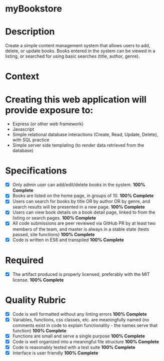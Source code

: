 # myBookstore

# Description

Create a simple content management system that allows users to add, delete, or update books. Books entered in the system can be viewed in a listing, or searched for using basic searches (title, author, genre).

# Context

# Creating this web application will provide exposure to:

- Express (or other web framework)
- Javascript
- Simple relational database interactions (Create, Read, Update, Delete), with SQL practice
- Simple server side templating (to render data retrieved from the database)

# Specifications

 - [X] Only admin user can add/edit/delete books in the system. **100% Complete**
 - [X] Books are listed on the home page, in groups of 10. **100% Complete**
 - [X] Users can search for books by title OR by author OR by genre, and search results will be presented in a new page. **100% Complete**
 - [X] Users can view book details on a book detail page, linked to from the listing or search pages. **100% Complete**
 - [X] All code submissions are peer reviewed via GitHub PR by at least two members of the team, and master is always in a stable state (tests passed, site functions) **100% Complete**
 - [X] Code is written in ES6 and transpiled **100% Complete**

# Required

 - [X] The artifact produced is properly licensed, preferably with the MIT license. **100% Complete**

# Quality Rubric

 - [X] Code is well formatted without any linting errors **100% Complete**
 - [X] Variables, functions, css classes, etc. are meaningfully named (no comments exist in code to explain functionality - the names serve that function) **100% Complete**
 - [X] Functions are small and serve a single purpose **100% Complete**
 - [X] Code is well organized into a meaningful file structure **100% Complete**
 - [X] Code is reasonably tested with a test suite **100% Complete**
 - [X] Interface is user friendly **100% Complete**

